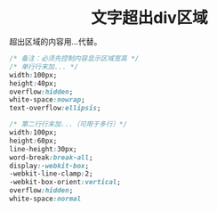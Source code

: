 <div class="my_title" style="text-align: center; font-weight: 700; font-size: 2em;">文字超出div区域</div>

超出区域的内容用...代替。
```css
/* 备注：必须先控制内容显示区域宽高 */
/* 单行行末加... */
width:100px;
height:40px;
overflow:hidden;
white-space:nowrap;
text-overflow:ellipsis;

/* 第二行行末加...（可用于多行）*/
width:100px;
height:60px;
line-height:30px;
word-break:break-all;
display:-webkit-box;
-webkit-line-clamp:2;
-webkit-box-orient:vertical;
overflow:hidden;
white-space:normal
```